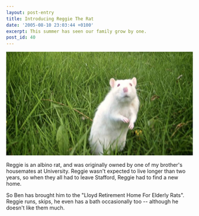 ```yaml
---
layout: post-entry
title: Introducing Reggie The Rat
date: '2005-08-10 23:03:44 +0100'
excerpt: This summer has seen our family grow by one.
post_id: 40
---
```

![Reggie The Rat](/assets/images/2005/08/introducing_reggie_the_rat.jpg)

Reggie is an albino rat, and was originally owned by one of my brother's housemates at University. Reggie wasn't expected to live longer than two years, so when they all had to leave Stafford, Reggie had to find a new home.

So Ben has brought him to the "Lloyd Retirement Home For Elderly Rats". Reggie runs, skips, he even has a bath occasionally too -- although he doesn't like them much.